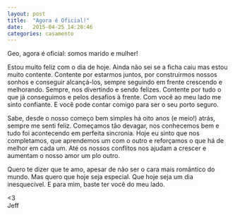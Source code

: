```yaml
---
layout: post
title:  "Agora é Oficial!"
date:   2015-04-25 14:28:46
categories: casamento
---
```


Geo, agora é oficial: somos marido e mulher!

Estou muito feliz com o dia de hoje. Ainda não sei se a ficha caiu mas estou muito contente. Contente por estarmos juntos, por construirmos nossos sonhos e conseguir alcançá-los, sempre seguindo em frente crescendo e melhorando. Sempre, nos divertindo e sendo felizes. Contente por tudo o que já conseguimos e pelos desafios à frente. Com você ao meu lado me sinto confiante. E você pode contar comigo para ser o seu porto seguro.

Sabe, desde o nosso começo bem simples há oito anos (e meio!) atrás, sempre me senti feliz. Começamos tão devagar, nos conhecemos bem e tudo foi acontecendo em perfeita sincronia. Hoje eu sinto que nos completamos, que aprendemos um com o outro e reforçamos o que há de melhor em cada um. Até os nossos conflitos nos ajudam a crescer e aumentam o nosso amor um plo outro.

Quero te dizer que te amo, apesar de não ser o cara mais romântico do mundo. Mas quero que hoje seja especial. Que hoje seja um dia inesquecível. E para mim, baste ter você do meu lado.

<3 <br/>
Jeff
